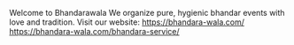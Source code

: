 Welcome to Bhandarawala
We organize pure, hygienic bhandar events with love and tradition.
Visit our website: https://bhandara-wala.com/
https://bhandara-wala.com/bhandara-service/
